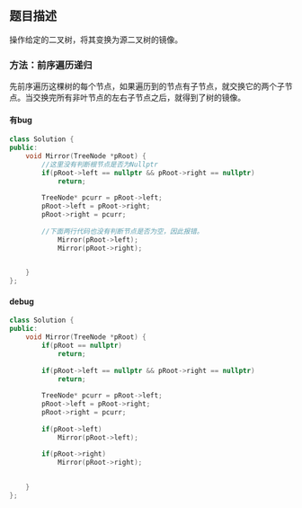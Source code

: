 ## 题目描述
操作给定的二叉树，将其变换为源二叉树的镜像。

### 方法：前序遍历递归
先前序遍历这棵树的每个节点，如果遍历到的节点有子节点，就交换它的两个子节点。当交换完所有非叶节点的左右子节点之后，就得到了树的镜像。

#### 有bug
```c++
class Solution {
public:
    void Mirror(TreeNode *pRoot) {
        //这里没有判断根节点是否为Nullptr
        if(pRoot->left == nullptr && pRoot->right == nullptr)
            return;
        
        TreeNode* pcurr = pRoot->left;
        pRoot->left = pRoot->right;
        pRoot->right = pcurr;
        
        //下面两行代码也没有判断节点是否为空，因此报错。
            Mirror(pRoot->left);
            Mirror(pRoot->right);
        

    }
};
```

#### debug
```c++
class Solution {
public:
    void Mirror(TreeNode *pRoot) {
        if(pRoot == nullptr)
            return;
        
        if(pRoot->left == nullptr && pRoot->right == nullptr)
            return;
        
        TreeNode* pcurr = pRoot->left;
        pRoot->left = pRoot->right;
        pRoot->right = pcurr;
        
        if(pRoot->left)
            Mirror(pRoot->left);
        
        if(pRoot->right)
            Mirror(pRoot->right);
        

    }
};
```

